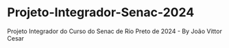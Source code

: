 # Projeto-Integrador-Senac-2024
Projeto Integrador do Curso do Senac de Rio Preto de 2024 - By João Vittor Cesar
